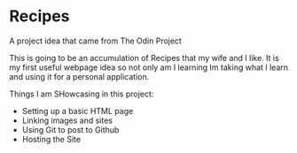 # Recipes
A project idea that came from The Odin Project 

This is going to be an accumulation of Recipes that my wife and I like. 
It is my first useful webpage idea so not only am I learning Im taking
what I learn and using it for a personal application.

Things I am SHowcasing in this project:
- Setting up a basic HTML page
- Linking images and sites
- Using Git to post to Github 
- Hosting the Site